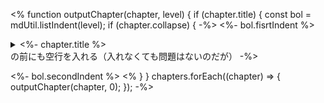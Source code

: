 <%
function outputChapter(chapter, level) {
  if (chapter.title) {
    const bol = mdUtil.listIndent(level);
    if (chapter.collapse) {
-%>
<%- bol.fisrtIndent %><details><summary><%- chapter.title %></summary>

<%
      // details/summaryを使うときに、</summary>のあとに
      // 空行を1行入れないと表示がおかしくなる
    } else {
-%>
<%- bol.fisrtIndent + mdUtil.mdLink(chapter.title, chapter.link) %>  
<%
    }
  }
  if (chapter.contents) {
    // 見出し（chapter.title）がないときは、
    // インデントを見出しと同じにする
    const bol = mdUtil.listIndent(chapter.title ? (level + 1): level);
    chapter.contents.forEach((content) => {
-%>
<%- bol.fisrtIndent + mdUtil.mdLink(content.title, content.link) %>  
<%
    });
  }
  if (chapter.chapters) {
    chapter.chapters.forEach((subchapter) => {
      outputChapter(subchapter, level+1);
    });
  }
  if (chapter.title && chapter.collapse) {
    const bol = mdUtil.listIndent(level);
    // </details>の前にも空行を入れる（入れなくても問題はないのだが）
-%>

<%- bol.secondIndent %></details>
<%
  }
}
chapters.forEach((chapter) => {
  outputChapter(chapter, 0);
});
-%>
